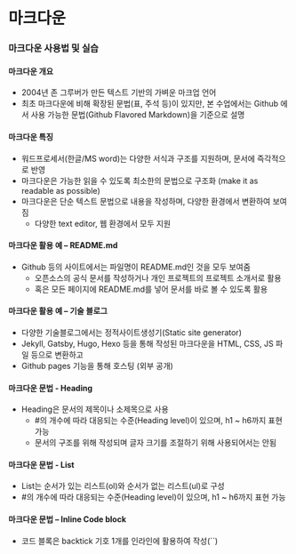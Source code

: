 # 

# 마크다운

### 마크다운 사용법 및 실습

#### 마크다운 개요

- 2004년 존 그루버가 만든 텍스트 기반의 가벼운 마크업 언어
- 최초 마크다운에 비해 확장된 문법(표, 주석 등)이 있지만, 본 수업에서는 Github 에서 사용
  가능한 문법(Github Flavored Markdown)을 기준으로 설명

#### 마크다운 특징

- 워드프로세서(한글/MS word)는 다양한 서식과 구조를 지원하며, 문서에 즉각적으로 반영
- 마크다운은 가능한 읽을 수 있도록 최소한의 문법으로 구조화 (make it as readable as possible)
- 마크다운은 단순 텍스트 문법으로 내용을 작성하며, 다양한 환경에서 변환하여 보여짐
  - 다양한 text editor, 웹 환경에서 모두 지원

#### 마크다운 활용 예 – README.md

- Github 등의 사이트에서는 파일명이 README.md인 것을 모두 보여줌
  - 오픈소스의 공식 문서를 작성하거나 개인 프로젝트의 프로젝트 소개서로 활용
  - 혹은 모든 페이지에 README.md를 넣어 문서를 바로 볼 수 있도록 활용

#### 마크다운 활용 예 – 기술 블로그

- 다양한 기술블로그에서는 정적사이트생성기(Static site generator)
- Jekyll, Gatsby, Hugo, Hexo 등을 통해 작성된 마크다운을 HTML, CSS, JS 파일 등으로 변환하고
- Github pages 기능을 통해 호스팅 (외부 공개)

#### 마크다운 문법 - Heading

- Heading은 문서의 제목이나 소제목으로 사용
  - #의 개수에 따라 대응되는 수준(Heading level)이 있으며, h1 ~ h6까지 표현 가능
  - 문서의 구조를 위해 작성되며 글자 크기를 조절하기 위해 사용되어서는 안됨

#### 마크다운 문법 - List

- List는 순서가 있는 리스트(ol)와 순서가 없는 리스트(ul)로 구성
- #의 개수에 따라 대응되는 수준(Heading level)이 있으며, h1 ~ h6까지 표현 가능

#### 마크다운 문법 – Inline Code block

- 코드 블록은 backtick 기호 1개를 인라인에 활용하여 작성(``)